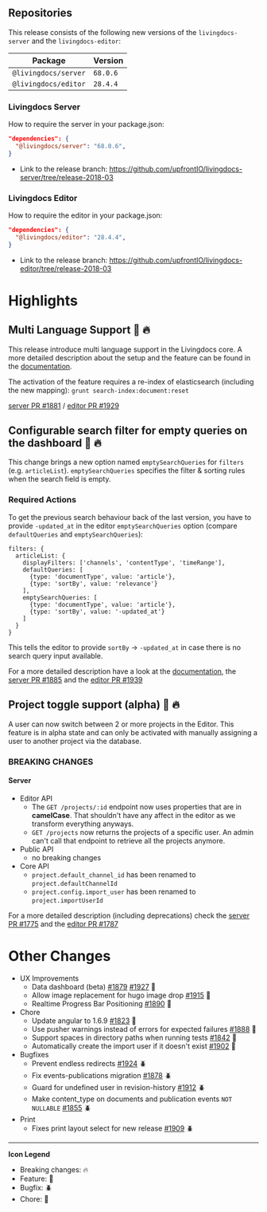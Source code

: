 
## Repositories

This release consists of the following new versions of the `livingdocs-server` and the `livingdocs-editor`:

Package | Version
--- | ---
`@livingdocs/server` | `68.0.6`
`@livingdocs/editor` | `28.4.4`

### Livingdocs Server

How to require the server in your package.json:

```json
"dependencies": {
  "@livingdocs/server": "68.0.6",
}
```

- Link to the release branch:
  https://github.com/upfrontIO/livingdocs-server/tree/release-2018-03

### Livingdocs Editor

How to require the editor in your package.json:

```json
"dependencies": {
  "@livingdocs/editor": "28.4.4",
}
```

- Link to the release branch:
  https://github.com/upfrontIO/livingdocs-editor/tree/release-2018-03

# Highlights

## Multi Language Support :gift: :fire:

This release introduce multi language support in the Livingdocs core. A more detailed description about the setup and the feature can be found in the [documentation](https://docs.livingdocs.io/walkthroughs/setup_multilanguage.html).

The activation of the feature requires a re-index of elasticsearch (including the new mapping): `grunt search-index:document:reset`

[server PR #1881](https://github.com/upfrontIO/livingdocs-server/pull/1881) / [editor PR #1929](https://github.com/upfrontIO/livingdocs-editor/pull/1929)

## Configurable search filter for empty queries on the dashboard :gift: :fire:

This change brings a new option named `emptySearchQueries` for `filters` (e.g. `articleList`). `emptySearchQueries` specifies the filter & sorting rules when the search field is empty.


### Required Actions

To get the previous search behaviour back of the last version, you have to provide `-updated_at` in the editor `emptySearchQueries` option (compare `defaultQueries` and `emptySearchQueries`):
```
filters: {
  articleList: {
    displayFilters: ['channels', 'contentType', 'timeRange'],
    defaultQueries: [
      {type: 'documentType', value: 'article'},
      {type: 'sortBy', value: 'relevance'}
    ],
    emptySearchQueries: [
      {type: 'documentType', value: 'article'},
      {type: 'sortBy', value: '-updated_at'}
    ]
  }
}
```

This tells the editor to provide `sortBy` -> `-updated_at` in case there is no search query input available.


For a more detailed description have a look at the [documentation](https://docs.livingdocs.io/reference-docs/editor-configuration/search-filters.html), the [server PR #1885](https://github.com/upfrontIO/livingdocs-server/pull/1885) and the [editor PR #1939](https://github.com/upfrontIO/livingdocs-editor/pull/1939)


## Project toggle support (alpha) :gift: :fire:

A user can now switch between 2 or more projects in the Editor. This feature is in alpha state and can only be activated with manually assigning a user to another project via the database.

### BREAKING CHANGES

#### Server
* Editor API
  * The `GET /projects/:id` endpoint now uses properties that are in **camelCase**.
   That shouldn't have any affect in the editor as we transform everything anyways.
  * `GET /projects` now returns the projects of a specific user.
    An admin can't call that endpoint to retrieve all the projects anymore.
* Public API
  * no breaking changes
* Core API
  * `project.default_channel_id` has been renamed to `project.defaultChannelId`
  * `project.config.import_user` has been renamed to `project.importUserId`

For a more detailed description (including deprecations) check the [server PR #1775](https://github.com/upfrontIO/livingdocs-server/pull/1775) and the [editor PR #1787](https://github.com/upfrontIO/livingdocs-editor/pull/1787)


# Other Changes

* UX Improvements
  * Data dashboard (beta) [#1879](https://github.com/upfrontIO/livingdocs-server/pull/1879) [#1927](https://github.com/upfrontIO/livingdocs-editor/pull/1927) :gift:
  * Allow image replacement for hugo image drop [#1915](https://github.com/upfrontIO/livingdocs-editor/pull/1915) :gift:
  * Realtime Progress Bar Positioning [#1890](https://github.com/upfrontIO/livingdocs-editor/pull/1890) :wrench:
* Chore
  * Update angular to 1.6.9 [#1823](https://github.com/upfrontIO/livingdocs-editor/pull/1823) :wrench:
  * Use pusher warnings instead of errors for expected failures [#1888](https://github.com/upfrontIO/livingdocs-editor/pull/1888) :wrench:
  * Support spaces in directory paths when running tests [#1842](https://github.com/upfrontIO/livingdocs-server/pull/1842) :wrench:
  * Automatically create the import user if it doesn't exist [#1902](https://github.com/upfrontIO/livingdocs-server/pull/1902) :wrench:
* Bugfixes
  * Prevent endless redirects  [#1924](https://github.com/upfrontIO/livingdocs-editor/pull/1924) :beetle:
  * Fix events-publications migration [#1878](https://github.com/upfrontIO/livingdocs-server/pull/1878) :beetle:
  * Guard for undefined user in revision-history [#1912](https://github.com/upfrontIO/livingdocs-editor/pull/1912) :beetle:
  * Make content_type on documents and publication events `NOT NULLABLE` [#1855](https://github.com/upfrontIO/livingdocs-server/pull/1855) :beetle:
* Print
  * Fixes print layout select for new release [#1909](https://github.com/upfrontIO/livingdocs-editor/pull/1909) :beetle:
---

  **Icon Legend**

  * Breaking changes: :fire:
  * Feature: :gift:
  * Bugfix: :beetle:
  * Chore: :wrench:
